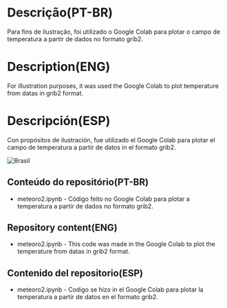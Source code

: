 # Descrição(PT-BR)
Para fins de ilustração, foi utilizado o Google Colab para plotar o campo de temperatura a partir de dados no formato grib2.

# Description(ENG)
For illustration purposes, it was used the Google Colab to plot temperature from datas in grib2 format.

# Descripción(ESP)
Con propósitos de ilustración, fue utilizado el Google Colab para plotar el campo de temperatura a partir de datos in el formato grib2.

![Brasil](https://github.com/wilmorales21/Scripts/assets/80546143/b0c6ec59-f8f8-464c-8c09-3a4f3f58380e)

## Conteúdo do repositório(PT-BR)
+ meteoro2.ipynb - Código feito no Google Colab para plotar a temperatura a partir de dados no formato grib2.

## Repository content(ENG)
+ meteoro2.ipynb - This code was made in the Google Colab to plot the temperature from datas in grib2 format.

## Contenido del repositorio(ESP)
+ meteoro2.ipynb - Codigo se hizo in el Google Colab para plotar la temperatura a partir de datos en el formato grib2.

